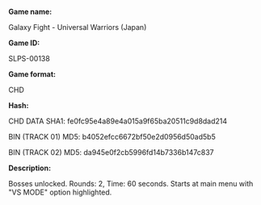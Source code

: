 ﻿**Game name:**

Galaxy Fight - Universal Warriors (Japan)

**Game ID:**

SLPS-00138

**Game format:**

CHD

**Hash:**

CHD DATA SHA1: fe0fc95e4a89e4a015a9f65ba20511c9d8dad214

BIN (TRACK 01) MD5: b4052efcc6672bf50e2d0956d50ad5b5

BIN (TRACK 02) MD5: da945e0f2cb5996fd14b7336b147c837

**Description:**

Bosses unlocked. Rounds: 2, Time: 60 seconds. Starts at main menu with "VS MODE" option highlighted.